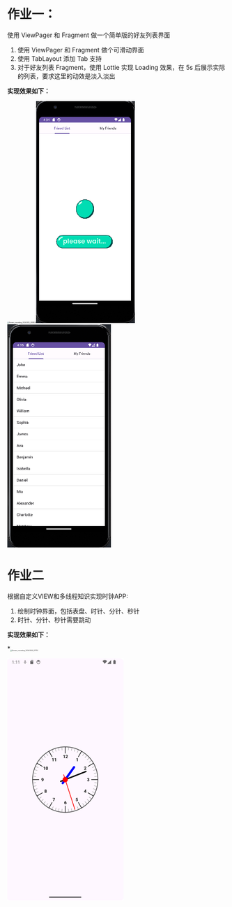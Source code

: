 # 作业一：

使用 ViewPager 和 Fragment 做一个简单版的好友列表界面

1. 使用 ViewPager 和 Fragment 做个可滑动界面
2. 使用 TabLayout 添加 Tab 支持
3. 对于好友列表 Fragment，使用 Lottie 实现 Loading 效果，在 5s 后展示实际的列表，要求这里的动效是淡入淡出

 

**实现效果如下：**

<img src="https://raw.githubusercontent.com/csu-yulin/cloud/master/typora-img/Screen_recording_20240512_005800.gif" alt="Screen_recording_20240512_005800" style="zoom:25%;" />![image-20240512003504069](https://raw.githubusercontent.com/csu-yulin/cloud/master/typora-img/image-20240512003504069.png)![image-20240512003516319](https://raw.githubusercontent.com/csu-yulin/cloud/master/typora-img/image-20240512003516319.png)

# 作业二

根据自定义VIEW和多线程知识实现时钟APP:

1. 绘制时钟界面，包括表盘、时针、分针、秒针
2. 时针、分针、秒针需要跳动

**实现效果如下：**

*<img src="https://raw.githubusercontent.com/csu-yulin/cloud/master/typora-img/Screen_recording_20240520_211112.gif" alt="Screen_recording_20240520_211112" style="zoom:25%;" />

![image-20240520211723158](https://raw.githubusercontent.com/csu-yulin/cloud/master/typora-img/image-20240520211723158.png)